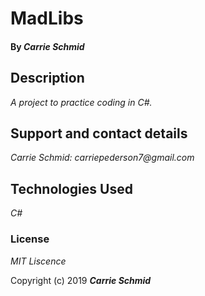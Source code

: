 # MadLibs




#### By _**Carrie Schmid**_

## Description

_A project to practice coding in C#._


## Support and contact details


_Carrie Schmid: carriepederson7@gmail.com_

## Technologies Used

_C#_

### License

*MIT Liscence*

Copyright (c) 2019 **_Carrie Schmid_**
